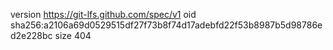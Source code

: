 version https://git-lfs.github.com/spec/v1
oid sha256:a2106a69d0529515df27f73b8f74d17adebfd22f53b8987b5d98786ed2e228bc
size 404
